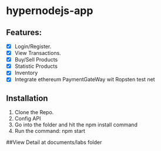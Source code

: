 # hypernodejs-app

## Features:
- [x] Login/Register.
- [x] View Transactions.
- [x] Buy/Sell Products
- [x] Statistic Products
- [x] Inventory
- [x] Integrate ethereum PaymentGateWay wit Ropsten test net

## Installation

1. Clone the Repo.
2. Config API
3. Go into the folder and hit the npm install command
4. Run the command: npm start




##View Detail at documents/labs folder

